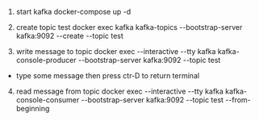 1. start kafka
docker-compose up -d

2. create topic test
docker exec kafka kafka-topics --bootstrap-server kafka:9092 --create --topic test

3. write message to topic
docker exec --interactive --tty kafka kafka-console-producer --bootstrap-server kafka:9092 --topic test

+ type some message then press ctr-D to return terminal

4. read message from topic
docker exec --interactive --tty kafka kafka-console-consumer --bootstrap-server kafka:9092 --topic test --from-beginning
